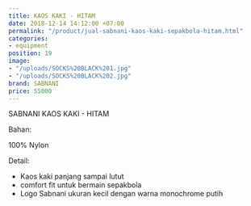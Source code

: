 ```yaml
---
title: KAOS KAKI - HITAM
date: 2018-12-14 14:12:00 +07:00
permalink: "/product/jual-sabnani-kaos-kaki-sepakbola-hitam.html"
categories:
- equipment
position: 19
image:
- "/uploads/SOCKS%20BLACK%201.jpg"
- "/uploads/SOCKS%20BLACK%202.jpg"
brand: SABNANI
price: 55000
---
```


SABNANI
KAOS KAKI - HITAM

Bahan:

100% Nylon

Detail:

- Kaos kaki panjang sampai lutut
- comfort fit untuk bermain sepakbola
- Logo Sabnani ukuran kecil dengan warna monochrome putih